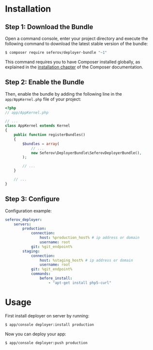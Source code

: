 Installation
============

Step 1: Download the Bundle
---------------------------

Open a command console, enter your project directory and execute the
following command to download the latest stable version of the bundle:

```bash
$ composer require seferov/deployer-bundle "~1"
```

This command requires you to have Composer installed globally, as explained
in the [installation chapter](https://getcomposer.org/doc/00-intro.md)
of the Composer documentation.

Step 2: Enable the Bundle
-------------------------

Then, enable the bundle by adding the following line in the `app/AppKernel.php`
file of your project:

```php
<?php
// app/AppKernel.php

// ...
class AppKernel extends Kernel
{
    public function registerBundles()
    {
        $bundles = array(
            // ...
            new Seferov\DeployerBundle\SeferovDeployerBundle(),
        );

        // ...
    }

    // ...
}
```

Step 3: Configure
-----------------

Configuration example:

``` yaml
seferov_deployer:
    servers:
        production:
            connection:
                host: %production_host% # ip address or domain
                username: root
            git: %git_endpoint%
        staging:
            connection:
                host: %staging_host% # ip address or domain
                username: root
            git: %git_endpoint%
            commands:
                before_install:
                    - "apt-get install php5-curl"
```

Usage
=====

First install deployer on server by running:

```bash
$ app/console deployer:install production
```

Now you can deploy your app:

```bash
$ app/console deployer:push production
```
